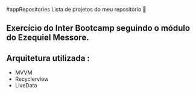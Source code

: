 #appRepositories Lista de projetos do meu repositório 🦋
## Exercício do Inter Bootcamp seguindo o módulo do Ezequiel Messore.
## Arquitetura utilizada : 
* MVVM
* Recyclerview
* LiveData


